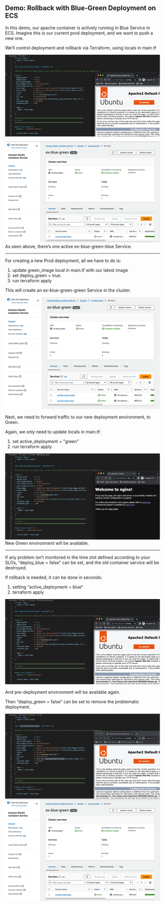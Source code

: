 ## Demo: Rollback with Blue-Green Deployment on ECS

In this demo, our apache container is actively running in Blue Service in ECS. Imagine this is our current prod deployment, and we want to push a new one.

We’ll control deployment and rollback via Terraform, using locals in main.tf

![01.png](./assets/01.png)

![2.png](./assets/2.png)
As seen above, there’s one active ex-blue-green-blue Service.

---

For creating a new Prod deployment, all we have to do is:

1. update green_image local in main.tf with our latest image
2. set deploy_green = true.
3. run terraform apply

This will create an ex-blue-green-green Service in the cluster.

![3.png](./assets/3.png)


Next, we need to forward traffic to our new deployment environment, to Green.

Again, we only need to update locals in main.tf:
1. set active_deployment = "green"
2. run terraform apply

![04.png](./assets/04.png)
New Green environment will be available.

--- 

If any problem isn’t monitored in the time slot defined according to your SLOs, “deploy_blue = false” can be set, and the old container service will be destroyed.

If rollback is needed, it can be done in seconds:
1. setting “active_deployment = blue“ 
2. terraform apply

![05.png](./assets/05.png)

And pre-deployment environment will be available again.

Then “deploy_green = false” can be set to remove the problematic deployment.

![06.png](./assets/06.png)
![7.png](./assets/7.png)
